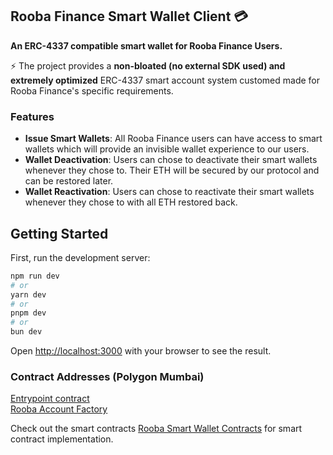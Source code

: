 ## Rooba Finance Smart Wallet Client 💳

**An ERC-4337 compatible smart wallet for Rooba Finance Users.**
<br/>

⚡️ The project provides a **non-bloated (no external SDK used) and extremely optimized** ERC-4337 smart account system customed made for Rooba Finance's specific requirements.

### Features

-   **Issue Smart Wallets**: All Rooba Finance users can have access to smart wallets which will provide an invisible wallet experience to our users.
-   **Wallet Deactivation**: Users can chose to deactivate their smart wallets whenever they chose to. Their ETH will be secured by our protocol and can be restored later.
-   **Wallet Reactivation**: Users can chose to reactivate their smart wallets whenever they chose to with all ETH restored back.

## Getting Started

First, run the development server:

```bash
npm run dev
# or
yarn dev
# or
pnpm dev
# or
bun dev
```

Open [http://localhost:3000](http://localhost:3000) with your browser to see the result.

### Contract Addresses (Polygon Mumbai)
[Entrypoint contract](https://mumbai.polygonscan.com/address/0x0576a174d229e3cfa37253523e645a78a0c91b57)
<br/>
[Rooba Account Factory](https://mumbai.polygonscan.com/address/0x272Eb3dA5A96421555f02f7175020143eA7542C9)

Check out the smart contracts [Rooba Smart Wallet Contracts](https://github.com/alfheimrShiven/rooba-finance-smart-wallet.git) for smart contract implementation.
